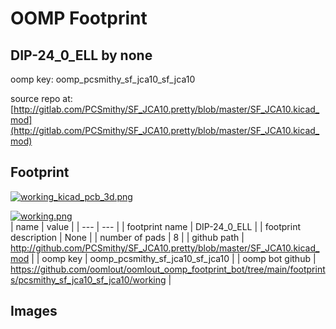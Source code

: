 # OOMP Footprint  
## DIP-24_0_ELL  by none  
  
oomp key: oomp_pcsmithy_sf_jca10_sf_jca10  
  
source repo at: [http://gitlab.com/PCSmithy/SF_JCA10.pretty/blob/master/SF_JCA10.kicad_mod](http://gitlab.com/PCSmithy/SF_JCA10.pretty/blob/master/SF_JCA10.kicad_mod)  
## Footprint  
  
[![working_kicad_pcb_3d.png](working_kicad_pcb_3d_600.png)](working_kicad_pcb_3d.png)  
  
[![working.png](working_600.png)](working.png)  
| name | value | 
| --- | --- | 
| footprint name | DIP-24_0_ELL | 
| footprint description | None | 
| number of pads | 8 | 
| github path | http://github.com/PCSmithy/SF_JCA10.pretty/blob/master/SF_JCA10.kicad_mod | 
| oomp key | oomp_pcsmithy_sf_jca10_sf_jca10 | 
| oomp bot github | https://github.com/oomlout/oomlout_oomp_footprint_bot/tree/main/footprints/pcsmithy_sf_jca10_sf_jca10/working | 
## Images  
